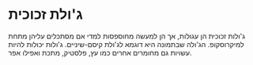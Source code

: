 # ג'ולת זכוכית

ג'ולות זכוכית הן עגולות, אך הן למעשה מחוספסות למדי אם מסתכלים עליהן מתחת
למיקרוסקופ. הג'ולה שבתמונה היא דוגמא לג'ולת קיסם-שיניים. ג'ולות יכולות להיות
עשויות גם מחומרים אחרים כמו עץ, פלסטיק, מתכת ואפילו אפר.
